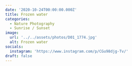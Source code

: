 ```yaml
---
date: '2020-10-24T00:00:00.000Z'
title: Frozen water
categories:
  - Nature Photography
  - Sunrise / Sunset
image:
  url: '../../assets/photos/D01_1774.jpg'
  alt: Frozen water
socials:
  instagram: 'https://www.instagram.com/p/CGu98djg-Tv/'
draft: false
---
```


